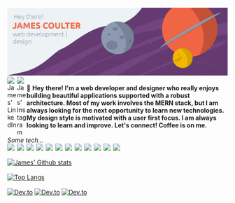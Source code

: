 ![James Coulter, web development and design](https://github.com/james-coulter/james-coulter/blob/master/githubHeader.png)
<a href="https://www.linkedin.com/in/james-coulter/">
  <img align="left" alt="James' LinkedIn" width="22px" src="https://cdn.jsdelivr.net/npm/simple-icons@v3/icons/linkedin.svg" />
</a>
<a href="https://www.instagram.com/lifad95/">
  <img align="left" alt="James' Instagram" width="22px" src="https://cdn.jsdelivr.net/npm/simple-icons@v3/icons/instagram.svg" />
</a>
<br />
<br />
:wave: **Hey there! I'm a web developer and designer who really enjoys building beautiful applications supported with a robust architecture. Most of my work involves the MERN stack, but I am always looking for the next opportunity to learn new technologies. My design style is motivated with a user first focus. I am always looking to learn and improve. Let's connect! Coffee is on me.**
<br />
<br />
*Some tech...*
<br />
<img width="22px" align="left" src="https://cdn.jsdelivr.net/npm/simple-icons@3.7.0/icons/javascript.svg" />
<img width="22px" align="left" src="https://cdn.jsdelivr.net/npm/simple-icons@3.7.0/icons/python.svg" />
<img width="22px" align="left" src="https://cdn.jsdelivr.net/npm/simple-icons@3.7.0/icons/java.svg" />
<img width="22px" align="left" src="https://cdn.jsdelivr.net/npm/simple-icons@3.7.0/icons/react.svg" />
<img width="22px" align="left" src="https://cdn.jsdelivr.net/npm/simple-icons@3.7.0/icons/redux.svg" />
<img width="22px" align="left" src="https://cdn.jsdelivr.net/npm/simple-icons@3.7.0/icons/node-dot-js.svg" />
<img width="22px" align="left" src="https://cdn.jsdelivr.net/npm/simple-icons@3.7.0/icons/spring.svg" />
<img width="22px" align="left" src="https://cdn.jsdelivr.net/npm/simple-icons@3.7.0/icons/npm.svg" />
<img width="22px" align="left" src="https://cdn.jsdelivr.net/npm/simple-icons@3.7.0/icons/adobephotoshop.svg" />
<img width="22px" align="left" src="https://cdn.jsdelivr.net/npm/simple-icons@3.7.0/icons/adobeillustrator.svg" />
<img width="22px" align="left" src="https://cdn.jsdelivr.net/npm/simple-icons@3.7.0/icons/adobelightroomcc.svg" />
<img width="22px" align="left" src="https://cdn.jsdelivr.net/npm/simple-icons@3.7.0/icons/figma.svg" />
<br />
<br />
[![James' Github stats](https://github-readme-stats.vercel.app/api?username=james-coulter&show_icons=true&title_color=EDF2F4&icon_color=F3B700&text_color=EDF2F4&bg_color=643A71)](https://github.com/anuraghazra/github-readme-stats)
<br />
<br />
[![Top Langs](https://github-readme-stats.vercel.app/api/top-langs/?username=james-coulter&layout=compact)](https://github.com/anuraghazra/github-readme-stats)
<br />
<br />
[![Dev.to](https://github-readme-stats.vercel.app/api/pin/?username=james-coulter&repo=nasa-photo-of-the-day)](https://modest-elion-b832ad.netlify.app/)
[![Dev.to](https://github-readme-stats.vercel.app/api/pin/?username=james-coulter&repo=Sprint-Challenge--Java-Frameworks-java-bookstore)](https://github.com/james-coulter/Sprint-Challenge--Java-Frameworks-java-bookstore)
[![Dev.to](https://github-readme-stats.vercel.app/api/pin/?username=james-coulter&repo=react-bubbles)](https://github.com/james-coulter/react-bubbles)



<!--
**james-coulter/james-coulter** is a ✨ _special_ ✨ repository because its `README.md` (this file) appears on your GitHub profile.

Here are some ideas to get you started:

- 🔭 I’m currently working on ...
- 🌱 I’m currently learning ...
- 👯 I’m looking to collaborate on ...
- 🤔 I’m looking for help with ...
- 💬 Ask me about ...
- 📫 How to reach me: ...
- 😄 Pronouns: ...
- ⚡ Fun fact: ...
-->
